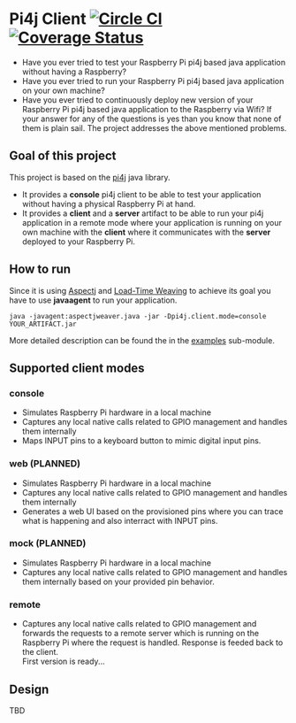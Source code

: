 # Pi4j Client [![Circle CI](https://circleci.com/gh/lachatak/pi4j-client/tree/master.svg?style=svg)](https://circleci.com/gh/lachatak/pi4j-client/tree/master) [![Coverage Status](https://coveralls.io/repos/lachatak/pi4j-client/badge.svg?branch=master&service=github)](https://coveralls.io/github/lachatak/pi4j-client?branch=master)
- Have you ever tried to test your Raspberry Pi pi4j based java application without having a Raspberry?
- Have you ever tried to run your Raspberry Pi pi4j based java application on your own machine?
- Have you ever tried to continuously deploy new version of your Raspberry Pi pi4j based java application to the Raspberry via Wifi?
If your answer for any of the questions is yes than you know that none of them is plain sail. The project addresses the above mentioned problems.

## Goal of this project
This project is based on the [pi4j](http://pi4j.com/) java library. 
- It provides a **console** pi4j client to be able to test your application without having a physical Raspberry Pi at hand.
- It provides a **client** and a **server** artifact to be able to run your pi4j application in a remote mode where your application is running on your own machine with the **client** where it communicates with the **server** deployed to your Raspberry Pi.

## How to run
Since it is using [Aspectj](https://eclipse.org/aspectj/) and [Load-Time Weaving](https://eclipse.org/aspectj/doc/released/devguide/ltw.html) to achieve its goal you have to use **javaagent** to run your application.
```
java -javagent:aspectjweaver.java -jar -Dpi4j.client.mode=console YOUR_ARTIFACT.jar
```
More detailed description can be found the in the [examples](examples) sub-module. 
## Supported client modes

### console
- Simulates Raspberry Pi hardware in a local machine
- Captures any local native calls related to GPIO management and handles them internally 
- Maps INPUT pins to a keyboard button to mimic digital input pins.

### web (PLANNED)
- Simulates Raspberry Pi hardware in a local machine
- Captures any local native calls related to GPIO management and handles them internally
- Generates a web UI based on the provisioned pins where you can trace what is happening and also interract with INPUT pins.

### mock (PLANNED)
- Simulates Raspberry Pi hardware in a local machine
- Captures any local native calls related to GPIO management and handles them internally based on your provided pin behavior.

### remote
- Captures any local native calls related to GPIO management and forwards the requests to a remote server which is running on the Raspberry Pi where the request is handled. Response is feeded back to the client.   
First version is ready...

## Design
TBD


